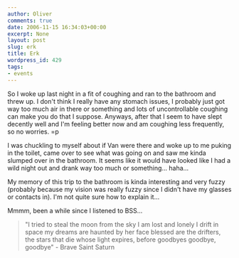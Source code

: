```yaml
---
author: Oliver
comments: true
date: 2006-11-15 16:34:03+00:00
excerpt: None
layout: post
slug: erk
title: Erk
wordpress_id: 429
tags:
- events
---
```


So I woke up last night in a fit of coughing and ran to the bathroom and threw up.  I don't think I really have any stomach issues, I probably just got way too much air in there or something and lots of uncontrollable coughing can make you do that I suppose.  Anyways, after that I seem to have slept decently well and I'm feeling better now and am coughing less frequently, so no worries. =p

I was chuckling to myself about if Van were there and woke up to me puking in the toilet, came over to see what was going on and saw me kinda slumped over in the bathroom.  It seems like it would have looked like I had a wild night out and drank way too much or something... haha...

My memory of this trip to the bathroom is kinda interesting and very fuzzy (probably because my vision was really fuzzy since I didn't have my glasses or contacts in).  I'm not quite sure how to explain it...

Mmmm, been a while since I listened to BSS...

<blockquote class="lyrics">"I tried to steal the moon from the sky
I am lost and lonely
I drift in space
my dreams are haunted by her face
blessed are the drifters, the stars that die
whose light expires, before goodbyes
goodbye, goodbye" - Brave Saint Saturn</blockquote>